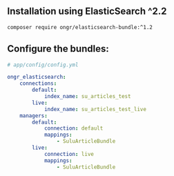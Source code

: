 ## Installation using ElasticSearch ^2.2

```bash
composer require ongr/elasticsearch-bundle:^1.2
```

## Configure the bundles:

```yml
# app/config/config.yml

ongr_elasticsearch:
    connections:
        default:
            index_name: su_articles_test
        live:
            index_name: su_articles_test_live
    managers:
        default:
            connection: default
            mappings:
                - SuluArticleBundle
        live:
            connection: live
            mappings:
                - SuluArticleBundle
```
